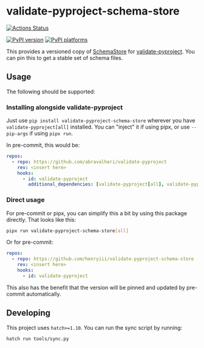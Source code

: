 # validate-pyproject-schema-store

[![Actions Status][actions-badge]][actions-link]

[![PyPI version][pypi-version]][pypi-link]
[![PyPI platforms][pypi-platforms]][pypi-link]

<!-- SPHINX-START -->

This provides a versioned copy of [SchemaStore][] for [validate-pyproject][]. You
can pin this to get a stable set of schema files.

## Usage

The following should be supported:

### Installing alongside validate-pyproject

Just use `pip install validate-pyproject-schema-store` wherever you have
`validate-pyproject[all]` installed. You can "inject" it if using pipx, or use
`--pip-args` if using `pipx run`.

In pre-commit, this would be:

```yaml
repos:
  - repo: https://github.com/abravalheri/validate-pyproject
    rev: <insert here>
    hooks:
      - id: validate-pyproject
        additional_dependencies: [validate-pyproject[all], validate-pyproject-schema-store]
```

### Direct usage

For pre-commit or pipx, you can simplify this a bit by using this package
directly. That looks like this:

```bash
pipx run validate-pyproject-schema-store[all]
```

Or for pre-commit:

```yaml
repos:
  - repo: https://github.com/henryiii/validate-pyproject-schema-store
    rev: <insert here>
    hooks:
      - id: validate-pyproject
```

This also has the benefit that the version will be pinned and updated by
pre-commit automatically.

## Developing

This project uses `hatch>=1.10`. You can run the sync script by running:

```bash
hatch run tools/sync.py
```

<!-- prettier-ignore-start -->
[actions-badge]:            https://github.com/henryiii/validate-pyproject-schema-store/workflows/CI/badge.svg
[actions-link]:             https://github.com/henryiii/validate-pyproject-schema-store/actions
[pypi-link]:                https://pypi.org/project/validate-pyproject-schema-store/
[pypi-platforms]:           https://img.shields.io/pypi/pyversions/validate-pyproject-schema-store
[pypi-version]:             https://img.shields.io/pypi/v/validate-pyproject-schema-store
[validate-pyproject]:       https://github.com/abravalheri/validate-pyproject
[schemastore]:              https://www.schemastore.org
<!-- prettier-ignore-end -->
